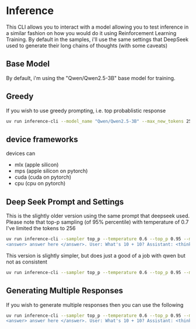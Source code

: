 # Inference
This CLI allows you to interact with a model allowing you to test inference in a similar fashion on how you would do it using Reinforcement Learning Training.   By default in the samples, i'll use the same settings that DeepSeek used to generate their long chains of thoughts (with some caveats)

## Base Model
By default, i'm using the "Qwen/Qwen2.5-3B" base model for training.

## Greedy
If you wish to use greedy prompting, i.e. top probablistic response

```bash
uv run inference-cli --model_name "Qwen/Qwen2.5-3B" --max_new_tokens 256 --device mlx --prompt "hi"
```

## device frameworks
devices can 

- mlx (apple silicon)
- mps (apple silicon on pytorch)
- cuda (cuda on pytorch)
- cpu (cpu on pytorch)

## Deep Seek Prompt and Settings
This is the slightly older version using the same prompt that deepseek used.
Please note that top-p sampling (of 95% percentile) with temperature of 0.7
I've limited the tokens to 256

```bash
uv run inference-cli --sampler top_p --temperature 0.6 --top_p 0.95 --model_name "Qwen/Qwen2.5-3B" --max_new_tokens 256 --device mlx --prompt "A conversation between User and Assistant. The user asks a question, and the Assistant solves it. The assistant first thinks about the reasoning process in the mind and then provides the user with the answer. The reasoning process and answer are enclosed within <think> </think> and <answer> </answer> tags, respectively, i.e., <think> reasoning process here </think>
<answer> answer here </answer>. User: What's 10 + 10? Assistant: <think>"
```

This version is slightly simpler, but does just a good of a job with qwen but not as consistent

```bash
uv run inference-cli --sampler top_p --temperature 0.6 --top_p 0.95 --model_name "Qwen/Qwen2.5-3B" --max_new_tokens 256 --device mlx --system_prompt "You are a helpful assistant. Always use <think> for reasoning </think> and <answer> for final answer.</answer>" --prompt "What's 10 + 10? Assistant: <think>"
```

## Generating Multiple Responses
If you wish to generate multiple responses then you can use the following

```bash
uv run inference-cli --sampler top_p --temperature 0.6 --top_p 0.95 --model_name "Qwen/Qwen2.5-3B" --max_new_tokens 256 --device mlx --prompt "A conversation between User and Assistant. The user asks a question, and the Assistant solves it. The assistant first thinks about the reasoning process in the mind and then provides the user with the answer. The reasoning process and answer are enclosed within <think> </think> and <answer> </answer> tags, respectively, i.e., <think> reasoning process here </think>
<answer> answer here </answer>. User: What's 10 + 10? Assistant: <think>" --num_responses 4
```

